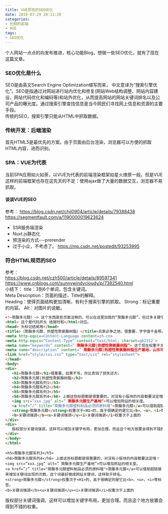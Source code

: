 ```yaml
---
title: VUE项目的SEO优化
date: 2019-07-29 20:11:20
categories:
- 光鲜的前端
- VUE
tags:
- SEO优化
---
```

个人网站一点点的向发布推进，核心功能Blog，想做一些SEO优化，就有了现在这篇文章。

<!--more-->

### SEO优化是什么
SEO是由英文Search Engine Optimization缩写而来， 中文意译为“搜索引擎优化”。SEO是指通过对网站进行站内优化和修复(网站Web结构调整、网站内容建设、网站代码优化和编码等)和站外优化，从而提高网站的网站关键词排名以及公司产品的曝光度。通过搜索引擎查找信息是当今网民们寻找网上信息和资源的主要手段。  
传统的SEO，搜索引擎只能从HTML中抓取数据。
### 传统开发：后端渲染
首先HTML5是最优先的方案。由于页面由后台渲染，浏览器可以方便的抓取HTML内容，进而识别。
### SPA：VUE为代表
当前SPA应用如火如荼，以VUE为代表的前端渲染框架如星火燎原一般。但是VUE这样的前端框架也存在这先天的不足：使用ajax做了大量的数据交互，浏览器不易抓取。
#### 谈谈VUE的SEO
参考：
https://blog.csdn.net/chjj0904/article/details/79388438
https://segmentfault.com/a/1190000019623624
- SSR服务端渲染
- Nuxt.js静态化
- 预渲染的方式---prerender
- 过于小众，不考虑了。
https://mp.csdn.net/postedit/93253995

### 符合HTML规范的SEO
参考：  
https://blog.csdn.net/czh500/article/details/89597341  
https://www.cnblogs.com/sunnywindycloudy/p/7382540.html  
小结下：
title：3到6个单词，包含关键词。  
Meta Description：页面的描述，Title的解释。  
Heading：使得页面结构更加清晰，有利于搜索引擎的抓取。 
Strong：标记重要的内容。
Alt：对图片的说敏。  
 ```html
<!–聚酯多元醇）–> 这个东西是些页面注释的，可以在这里加我的“聚酯多元醇”，但过多关键字可能被搜索引擎惩罚哦！
<html> 这个是代码开头 结尾时和</html>对应。
<head> 头标记结尾用</head>
<title>（聚酯多元醇、热塑性聚氨酯树脂）</title>兵家必争之地，很重要，字字值千金啊，各位站长狠抓，注意关键字放置，不要堆砌关键字，不然后果够你吃的。
<meta http-equiv=Content-Language content=zh-cn>
<meta http-equiv=”Content-Type” content=”text/html; charset=gb2312″>
<meta name=”keywords” content=” 聚酯多元醇|热塑性聚氨酯树脂”> 这个现在权重不太高了，但是只要有轻重我们也要利用。
<meta name=”description” content=” 聚酯多元醇|热塑性聚氨酯树脂生产基地，山东华鑫有限公司！”>这个东西是你百度搜索时候网站下面的那个所用简介，有一定作用哦！
<link href=”style/css.css” type=”text/css” rel=”stylesheet”>
</head>
<body>
<div>
    <h1>聚酯多元醇</h1>很重要，如果不写，你比丢钱了损失还大。
    <h2>聚酯多元醇|热塑性聚氨酯树脂</h2>
    <h3>聚酯多元醇系列1</h3>
    <h4>聚酯多元醇系列2</h4>
    <h5>聚酯多元醇系列3</h5>
    <h6>聚酯多元醇系列4</h6> 上面这些标题都是很重要的，对没有小版块的内容都要淡定哦！
    <img src=”xxx.jpg” alt=” 聚酯多元醇生产基地”>可以增加网站的相关度。
    <a href=”/” title="聚酯多元醇塑料制品必须的原料哦">聚酯多元醇</a>可以借助超链接来增加关键词出现的次数，这个词最好做成网站关键词，这样助于排名。
    <strong>聚酯多元醇</strong>权重次于<H1>的，高于很确定的是它比<b>、<u>、<i>等标签。
    <b>关键词强调</b><u>关键词强调</u><i>关键词强调</i>权重次于上面的
</div>
<div>
    版权部分关键词强调，这样可以增加关键字布局，更加合理。而且这个地方放置会得到不错的权重。
</div>
</body>
</html>                                                                                                                                                                             
```

    <h5>聚酯多元醇系列3</h5>
    <h6>聚酯多元醇系列4</h6> 上面这些标题都是很重要的，对没有小版块的内容都要淡定哦！
    <img src=”xxx.jpg” alt=” 聚酯多元醇生产基地”>可以增加网站的相关度。
    <a href=”/” title="聚酯多元醇塑料制品必须的原料哦">聚酯多元醇</a>可以借助超链接来增加关键词出现的次数，这个词最好做成网站关键词，这样助于排名。
    <strong>聚酯多元醇</strong>权重次于<H1>的，高于很确定的是它比<b>、<u>、<i>等标签。
    <b>关键词强调</b><u>关键词强调</u><i>关键词强调</i>权重次于上面的
</div>
<div>
    版权部分关键词强调，这样可以增加关键字布局，更加合理。而且这个地方放置会得到不错的权重。
</div>
</body>
</html>                                                                                                                                       